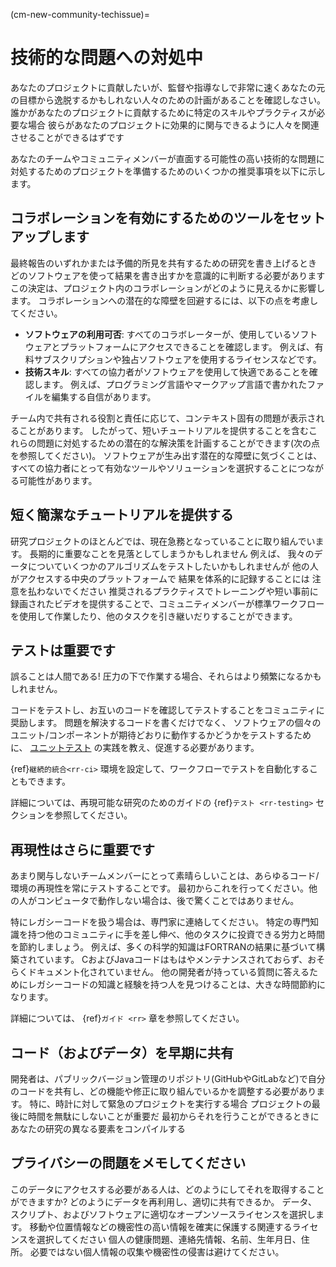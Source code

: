 (cm-new-community-techissue)=
# 技術的な問題への対処中

あなたのプロジェクトに貢献したいが、監督や指導なしで非常に速くあなたの元の目標から逸脱するかもしれない人々のための計画があることを確認しなさい。 誰かがあなたのプロジェクトに貢献するために特定のスキルやプラクティスが必要な場合 彼らがあなたのプロジェクトに効果的に関与できるように人々を関連させることができるはずです

あなたのチームやコミュニティメンバーが直面する可能性の高い技術的な問題に対処するためのプロジェクトを準備するためのいくつかの推奨事項を以下に示します。

## コラボレーションを有効にするためのツールをセットアップします

最終報告のいずれかまたは予備的所見を共有するための研究を書き上げるとき どのソフトウェアを使って結果を書き出すかを意識的に判断する必要があります この決定は、プロジェクト内のコラボレーションがどのように見えるかに影響します。 コラボレーションへの潜在的な障壁を回避するには、以下の点を考慮してください。
* **ソフトウェアの利用可否**: すべてのコラボレーターが、使用しているソフトウェアとプラットフォームにアクセスできることを確認します。 例えば、有料サブスクリプションや独占ソフトウェアを使用するライセンスなどです。
* **技術スキル**: すべての協力者がソフトウェアを使用して快適であることを確認します。 例えば、プログラミング言語やマークアップ言語で書かれたファイルを編集する自信があります。

チーム内で共有される役割と責任に応じて、コンテキスト固有の問題が表示されることがあります。 したがって、短いチュートリアルを提供することを含むこれらの問題に対処するための潜在的な解決策を計画することができます(次の点を参照してください)。 ソフトウェアが生み出す潜在的な障壁に気づくことは、すべての協力者にとって有効なツールやソリューションを選択することにつながる可能性があります。

## 短く簡潔なチュートリアルを提供する

研究プロジェクトのほとんどでは、現在急務となっていることに取り組んでいます。 長期的に重要なことを見落としてしまうかもしれません 例えば、 我々のデータについていくつかのアルゴリズムをテストしたいかもしれませんが 他の人がアクセスする中央のプラットフォームで 結果を体系的に記録することには 注意を払わないでください 推奨されるプラクティスでトレーニングや短い事前に録画されたビデオを提供することで、コミュニティメンバーが標準ワークフローを使用して作業したり、他のタスクを引き継いだりすることができます。

## テストは重要です

誤ることは人間である! 圧力の下で作業する場合、それらはより頻繁になるかもしれません。

コードをテストし、お互いのコードを確認してテストすることをコミュニティに奨励します。 問題を解決するコードを書くだけでなく、 ソフトウェアの個々のユニット/コンポーネントが期待どおりに動作するかどうかをテストするために、 [ユニットテスト](http://softwaretestingfundamentals.com/unit-testing/) の実践を教え、促進する必要があります。

{ref}`継続的統合<rr-ci>` 環境を設定して、ワークフローでテストを自動化することもできます。

詳細については、再現可能な研究のためのガイドの {ref}`テスト <rr-testing>` セクションを参照してください。

## 再現性はさらに重要です

あまり関与しないチームメンバーにとって素晴らしいことは、あらゆるコード/環境の再現性を常にテストすることです。 最初からこれを行ってください。他の人がコンピュータで動作しない場合は、後で驚くことではありません。

特にレガシーコードを扱う場合は、専門家に連絡してください。 特定の専門知識を持つ他のコミュニティに手を差し伸べ、他のタスクに投資できる労力と時間を節約しましょう。 例えば、多くの科学的知識はFORTRANの結果に基づいて構築されています。 CおよびJavaコードはもはやメンテナンスされておらず、おそらくドキュメント化されていません。 他の開発者が持っている質問に答えるためにレガシーコードの知識と経験を持つ人を見つけることは、大きな時間節約になります。

詳細については、 {ref}`ガイド <rr>` 章を参照してください。

## コード（およびデータ）を早期に共有

開発者は、パブリックバージョン管理のリポジトリ(GitHubやGitLabなど)で自分のコードを共有し、どの機能や修正に取り組んでいるかを調整する必要があります。 特に、時計に対して緊急のプロジェクトを実行する場合 プロジェクトの最後に時間を無駄にしないことが重要だ 最初からそれを行うことができるときに あなたの研究の異なる要素をコンパイルする

## プライバシーの問題をメモしてください

このデータにアクセスする必要がある人は、どのようにしてそれを取得することができますか? どのようにデータを再利用し、適切に共有できるか。 データ、スクリプト、およびソフトウェアに適切なオープンソースライセンスを選択します。 移動や位置情報などの機密性の高い情報を確実に保護する関連するライセンスを選択してください 個人の健康問題、連絡先情報、名前、生年月日、住所。 必要ではない個人情報の収集や機密性の侵害は避けてください。
